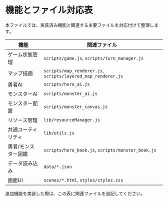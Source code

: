 # 機能とファイル対応表

本ファイルでは、実装済み機能と関連する主要ファイルを対応付けて整理します。

| 機能 | 関連ファイル |
|------|--------------|
| ゲーム状態管理 | `scripts/game.js`, `scripts/turn_manager.js` |
| マップ描画 | `scripts/map_renderer.js`, `scripts/layered_map_renderer.js` |
| 勇者AI | `scripts/hero_ai.js` |
| モンスターAI | `scripts/monster_ai.js` |
| モンスター配置 | `scripts/monster_canvas.js` |
| リソース管理 | `lib/resourceManager.js` |
| 共通ユーティリティ | `lib/utils.js` |
| 勇者/モンスター図鑑 | `scripts/hero_book.js`, `scripts/monster_book.js` |
| データ読み込み | `data/*.json` |
| 画面UI | `scenes/*.html`, `styles/styles.css` |

追加機能を実装した際は、この表に関連ファイルを追記してください。
